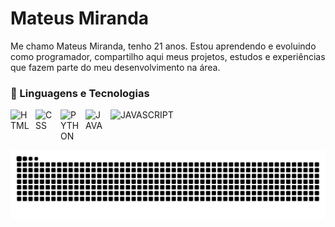 # Mateus Miranda

Me chamo Mateus Miranda, tenho 21 anos. Estou aprendendo e evoluindo como programador, compartilho aqui meus projetos, estudos e experiências que fazem parte do meu desenvolvimento na área.

### 🤖 Linguagens e Tecnologias



<img 
    align="left" 
    alt="HTML" 
    title="HTML"
    width="30px" 
    style="padding-right: 10px;" 
    src="https://cdn.jsdelivr.net/gh/devicons/devicon@latest/icons/html5/html5-original.svg" 
/>

<img 
    src="https://cdn.jsdelivr.net/gh/devicons/devicon@latest/icons/javascript/javascript-original.svg" 
    alt="JAVASCRIPT"
    title="JAVASCRIPT"
    width="30px"
    style="padding-right: 10px;"
/>
<img 
    align="left" 
    alt="CSS" 
    title="CSS"
    width="30px" 
    style="padding-right: 10px;" 
    src="https://cdn.jsdelivr.net/gh/devicons/devicon@latest/icons/css3/css3-original.svg" 
/>
<img 
    align="left" 
    alt="PYTHON" 
    title="PYTHON"
    width="30px" 
    style="padding-right: 10px;" 
    src="https://cdn.jsdelivr.net/gh/devicons/devicon@latest/icons/python/python-original.svg" />
<img 
    align="left" 
    alt="JAVA" 
    title="JAVA"
    width="30px" 
    style="padding-right: 10px;" 
    src="https://cdn.jsdelivr.net/gh/devicons/devicon@latest/icons/java/java-original.svg" />


<br/>
<br/>


<picture align="center">
  <source media="(prefers-color-scheme: dark)" srcset="https://raw.githubusercontent.com/Mateus23-silva/Mateus23-silva/output/github-contribution-grid-snake-dark.svg">
  <source media="(prefers-color-scheme: light)" srcset="https://raw.githubusercontent.com/Mateus23-silva/Mateus23-silva/output/github-contribution-grid-snake-dark.svg">
  <img align="center" alt="github contribution grid snake animation" src="https://raw.githubusercontent.com/Mateus23-silva/Mateus23-silva/output/github-contribution-grid-snake.svg">
</picture>


          
          
